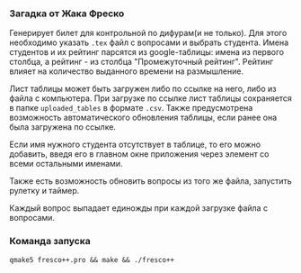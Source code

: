 ### Загадка от Жака Фреско
Генерирует билет для контрольной по дифурам(и не только). Для этого необходимо указать `.tex` файл с вопросами и выбрать студента.
Имена студентов и их рейтинг парсятся из google-таблицы: имена из первого столбца, а рейтинг - из столбца "Промежуточный рейтинг". Рейтинг влияет на количество выданного времени на размышление.

Лист таблицы может быть загружен либо по ссылке на него, либо из файла с компьютера. При загрузке по ссылке лист таблицы сохраняется в папке `uploaded_tables` в формате `.csv`. Также предусмотрена возможность автоматического обновления таблицы, если ранее она была загружена по ссылке.

Если имя нужного студента отсутствует в таблице, то его можно добавить, введя его в главном окне приложения через элемент со всеми остальными именами.

Также есть возможность обновить вопросы из того же файла, запустить рулетку и таймер.

Каждый вопрос выпадает единожды при каждой загрузке файла с вопросами.

<!-- Некоторые элементы приложения можно настраивать через конфигурационный файл. Для этого необходимо создать файл `config.json` в папке с файлом `main.py` и перечислить в нём нужные параметры. Ключи для конфигурационного файла можно посмотреть [здесь](https://github.com/AlexPishchikov/fresco/blob/main/res/default_config/README.md). -->

<!-- А [здесь](https://github.com/AlexPishchikov/riddle-from-Jacque-Fresco/blob/main/res/fresco/config_example.json) можно увидеть пример такого файла. -->

### Команда запуска
`qmake5 fresco++.pro && make && ./fresco++`
